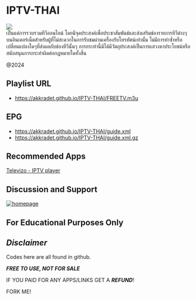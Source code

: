 # IPTV-THAI
![](https://img.shields.io/badge/Update-2024.11.27-brightgreen?style=for-the-badge)\
เป็นแค่การรวบรวมทีวีออนไลน์ โดยมีจุดประสงค์เพื่อประชาสัมพันธ์และส่งเสริมช่องรายการทีวีต่างๆ บนอินเตอร์เน็ตสำหรับผู้ที่ไม่สะดวกในการรับชมผ่านเครื่องรับโทรทัศน์เท่านั้น 
ไม่มีการทำซ้ำหรือเปลี่ยนแปลงใดๆที่ส่งผลกับช่องทีวีนั้นๆ การกระทำนี้มิได้มีวัตถุประสงค์เป็นการแสวงหาประโยชน์หรือสนับสนุนการกระทำผิดต่อกฎหมายใดทั้งสิ้น

@2024

## Playlist URL
- https://akkradet.github.io/IPTV-THAI/FREETV.m3u

## EPG

- https://akkradet.github.io/IPTV-THAI/guide.xml
- https://akkradet.github.io/IPTV-THAI/guide.xml.gz

## Recommended Apps
[Televizo - IPTV player](https://play.google.com/store/apps/details?id=com.ottplay.ottplay)

## Discussion and Support 
[![homepage][1]][2]

[1]:  images/telegram.png
[2]:  https://t.me/iptvth

## For Educational Purposes Only

## ***Disclaimer***

Codes here are all found in github.

***FREE TO USE, NOT FOR SALE***

IF YOU PAID FOR ANY APPS/LINKS GET A ***REFUND***!

FORK ME!